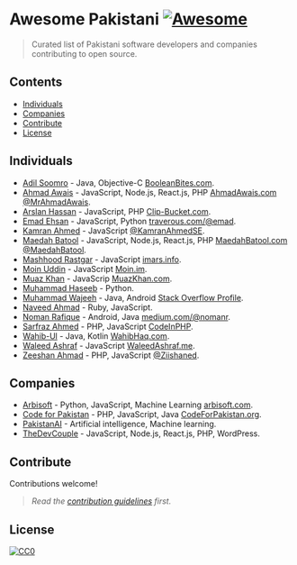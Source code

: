 # Awesome Pakistani [![Awesome](https://awesome.re/badge.svg)](https://awesome.re)

> Curated list of Pakistani software developers and companies contributing to open source.

## Contents

- [Individuals](#individuals)
- [Companies](#companies)
- [Contribute](#contribute)
- [License](#license)

## Individuals

- [Adil Soomro](https://github.com/AdilSoomro) - Java, Objective-C [BooleanBites.com](http://booleanbites.com/).
- [Ahmad Awais](https://github.com/ahmadawais) - JavaScript, Node.js, React.js, PHP [AhmadAwais.com](https://ahmadawais.com/) [@MrAhmadAwais](https://twitter.com/MrAhmadAwais/).
- [Arslan Hassan](https://github.com/arslancb) - JavaScript, PHP [Clip-Bucket.com](http://clip-bucket.com).
- [Emad Ehsan](https://github.com/emadehsan) - JavaScript, Python [traverous.com/@emad](https://traverous.com/@emad).
- [Kamran Ahmed](https://github.com/kamranahmedse) - JavaScript [@KamranAhmedSE](http://twitter.com/kamranahmedse).
- [Maedah Batool](https://github.com/MaedahBatool) - JavaScript, Node.js, React.js, PHP [MaedahBatool.com](https://maedahbatool.com) [@MaedahBatool](https://twitter.com/MaedahBatool/).
- [Mashhood Rastgar](https://github.com/mashhoodr) - JavaScript [imars.info](http://imars.info).
- [Moin Uddin](https://github.com/moinism) - JavaScript [Moin.im](https://moin.im/).
- [Muaz Khan](https://github.com/muaz-khan) - JavaScrip [MuazKhan.com](https://muazkhan.com/).
- [Muhammad Haseeb](https://github.com/muaz-khan) - Python.
- [Muhammad Wajeeh](https://github.com/mwajeeh) - Java, Android [Stack Overflow Profile](https://stackoverflow.com/users/826606/m-wajeeh).
- [Naveed Ahmad](https://github.com/naveed-ahmad) - Ruby, JavaScript.
- [Noman Rafique](https://github.com/nomanr) - Android, Java [medium.com/@nomanr](https://medium.com/@nomanr).
- [Sarfraz Ahmed](https://github.com/sarfraznawaz2005) - PHP, JavaScript [CodeInPHP](https://codeinphp.github.io/).
- [Wahib-Ul](https://github.com/naveed-ahmad) - Java, Kotlin [WahibHaq.com](http://wahibhaq.com).
- [Waleed Ashraf](https://github.com/WaleedAshraf) - JavaScript [WaleedAshraf.me](https://waleedashraf.me).
- [Zeeshan Ahmad](https://github.com/ziishaned) - PHP, JavaScript [@Ziishaned](https://twitter.com/ziishaned).

## Companies

- [Arbisoft](https://github.com/arbisoft) - Python, JavaScript, Machine Learning [arbisoft.com](https://arbisoft.com/).
- [Code for Pakistan](https://github.com/codeforpakistan) - PHP, JavaScript, Java [CodeForPakistan.org](http://codeforpakistan.org).
- [PakistanAI](https://github.com/PakistanAI) - Artificial intelligence, Machine learning.
- [TheDevCouple](https://github.com/TheDevCouple) - JavaScript, Node.js, React.js, PHP, WordPress.

## Contribute

Contributions welcome!

> _Read the [contribution guidelines](contributing.md) first._

## License

[![CC0](https://mirrors.creativecommons.org/presskit/buttons/88x31/svg/cc-zero.svg)](https://creativecommons.org/publicdomain/zero/1.0)
